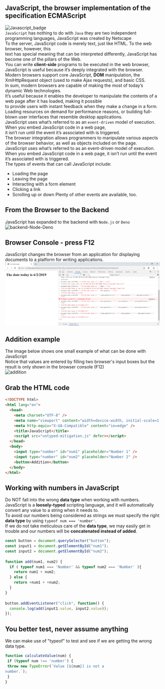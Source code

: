 ## JavaScript, the browser implementation of the specification ECMAScript
![Javascript_badge](https://github.com/danielurra/javascript/assets/51704179/8e7091d2-ef91-4762-878c-420ab4cd67b4)<br>
`JavaScript` has nothing to do with `Java` they are two independent programming languages, JavaScript was created by Netscape<br>
To the server, JavaScript code is merely text, just like HTML. To the web browser, however, this<br>
text has special meaning that can be interpreted differently, JavaScript has become one of the pillars of the Web.<br>
You can write **client-side** programs to be executed in the web browser, JavaScript is useful because it’s deeply integrated with the browser.<br>
Modern browsers support core JavaScript, **DOM** manipulation, the XmlHttpRequest object (used to make Ajax requests), and basic CSS. <br>
In sum, modern browsers are capable of making the most of today’s dynamic Web technologies. <br>
It’s useful because it enables the developer to manipulate the contents of a web page after it has loaded, making it possible<br>
 to provide users with instant feedback when they make a change in a form.<br>
Loading resources on demand for performance reasons, or building full-blown user interfaces that resemble desktop applications.<br>
JavaScript uses what’s referred to as an `event-driven` model of execution. When you embed JavaScript code in a web page, <br>
it isn’t run until the event it’s associated with is triggered.<br>
The browser integration allows programmers to manipulate various aspects of the browser behavior, as well as objects included on the page.<br>
JavaScript uses what’s referred to as an event-driven model of execution. <br>
When you embed JavaScript code in a web page, it isn’t run until the event it’s associated with is triggered.<br>
The types of events that can call JavaScript include:<br>
* Loading the page
* Leaving the page
* Interacting with a form element
* Clicking a link
* Scrolling up or down
Plenty of other events are available, too.<br>
## From the Browser to the Backend
JavaScript has expanded to the backend with `Node.js` or `Deno`<br>
![backend-Node-Deno](https://github.com/danielurra/javascript/assets/51704179/dee36d49-3348-4125-a491-7bd0beae2a78)<br>

## Browser Console - press F12
JavaScript changes the browser from an application for displaying documents to a platform for writing applications.<br>
<img src="images/javascript-and-browser-console.png" alt="" width="900px"><br>
## Addition example
The image below shows one small example of what can be done with JavaScript<br>
Notice that values are entered by filling two browser's input boxes but the result is only shown in the browser console (F12)<br>
![addition](https://github.com/danielurra/javascript/assets/51704179/62264941-ee3e-4fe4-8db0-659228b1b385)<br>

## Grab the HTML code
```html
<!DOCTYPE html>
<html lang="en">
  <head>
    <meta charset="UTF-8" />
    <meta name="viewport" content="width=device-width, initial-scale=1.0" />
    <meta http-equiv="X-UA-Compatible" content="ie=edge" />
    <title>JavaScript</title>
    <script src="untyped-mitigation.js" defer></script>
  </head>
  <body>
    <input type="number" id="num1" placeholder="Number 1" />
    <input type="number" id="num2" placeholder="Number 2" />
    <button>Addition</button>
  </body>
</html>
```
## Working with numbers in JavaScript 
Do NOT fall into the wrong **data type** when working with numbers.<br>
JavaScript is a **loosely-typed** scripting language, and it will automatically convert any value to a string when it needs to.<br>
To avoid our numbers being considered as strings we must specify the right **data type** by using `typeof num === 'number'`.<br>
If we do not take meticulous care of the **data type**, we may easily get in trouble and our numbers will be **concatenated instead of added**.<br>
```javascript
const button = document.querySelector("button");
const input1 = document.getElementById("num1");
const input2 = document.getElementById("num2");

function add(num1, num2) {
  if ( typeof num1 === 'Number' && typeof num2 === 'Number' ){
    return num1 + num2;
  } else {
    return +num1 + +num2;
  }
}

button.addEventListener("click", function() {
  console.log(add(input1.value, input2.value));
});
```
## You better test, never assume anything
We can make use of "typeof" to test and see if we are getting the wrong data type.<br>
```javascript
function calculateValue(num) {
 if (typeof num !== 'number') {
 throw new TypeError(`Value [${num}] is not a
number.`);
 }
}
```

